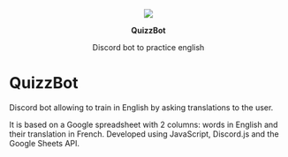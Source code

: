 
<div align="center">
  <img src="https://github.com/Vavart/QuizzBot/blob/main/QuizzBot.png">
  <p><b> QuizzBot </b></p>
  <p> Discord bot to practice english </p>
</div>

# QuizzBot
Discord bot allowing to train in English by asking translations to the user.

It is based on a Google spreadsheet with 2 columns: words in English and their translation in French. Developed using JavaScript, Discord.js and the Google Sheets API.




